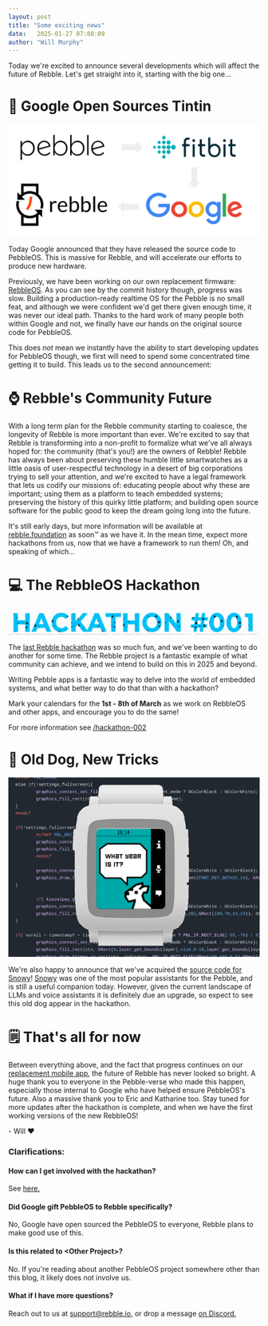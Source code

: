 ```yaml
---
layout: post
title: "Some exciting news"
date:   2025-01-27 07:08:09
author: "Will Murphy"
---
```


Today we're excited to announce several developments which will affect the future of Rebble. Let's get straight into it, starting with the big one...


# 🎉 Google Open Sources Tintin

![](/images/tintin-blog-post/the-loop.png)

Today Google announced that they have released the source code to PebbleOS. This is massive for Rebble, 
and will accelerate our efforts to produce new hardware.

Previously, we have been working on our own replacement firmware: [RebbleOS](https://github.com/pebble-dev/RebbleOS). As you can see by the commit history though, progress was slow.
Building a production-ready realtime OS for the Pebble is no small feat, and although we were confident we'd get there given enough time, it was never our ideal path.
Thanks to the hard work of many people both within Google and not, we finally have our hands on the original source code for PebbleOS.

This does _not_ mean we instantly have the ability to start developing updates for PebbleOS though, we first will need to spend some concentrated time getting it to build. 
This leads us to the second announcement:

<!--more-->

# ⌚ Rebble's Community Future

With a long term plan for the Rebble community starting to coalesce, the
longevity of Rebble is more important than ever.  We're excited to say that
Rebble is transforming into a non-profit to formalize what we've all always
hoped for: the community (that's you!) are the owners of Rebble!  Rebble has
always been about preserving these humble little smartwatches as a little
oasis of user-respectful technology in a desert of big corporations trying
to sell your attention, and we're excited to have a legal framework that
lets us codify our missions of: educating people about why these are
important; using them as a platform to teach embedded systems; preserving
the history of this quirky little platform; and building open source
software for the public good to keep the dream going long into the future.

It's still early days, but more information will be available at [rebble.foundation](https://rebble.foundation) as soon:tm: as we have it. 
In the mean time, expect more hackathons from us, now that we have a
framework to run them!  Oh, and speaking of which...

# 💻 The RebbleOS Hackathon

![](/images/tintin-blog-post/hackathon-002.gif)

The [last Rebble hackathon](/2023/05/12/a-look-back-at-the-rebble-hackathon.html) was so much fun, and we've been wanting to do another for some time. 
The Rebble project is a fantastic example of what community can achieve, and we intend to build on this in 2025 and beyond. 

Writing Pebble apps is a fantastic way to delve into the world of embedded systems, and what better way to do that than with a hackathon?

Mark your calendars for the **1st - 8th of March** as we work on RebbleOS and other apps, and encourage you to do the same!

For more information see [/hackathon-002](/hackathon-002)

# 🐶 Old Dog, New Tricks

![](/images/tintin-blog-post/snowy.png)

We're also happy to announce that we've acquired the [source code for Snowy](https://github.com/pebble-dev/snowy)! 
[Snowy](https://apps.rebble.io/en_US/application/561960c8a1dd2652af00000d) was one of the most popular assistants for the Pebble, and is still a useful companion today.
However, given the current landscape of LLMs and voice assistants it is definitely due an upgrade, so expect to see this old dog appear in the hackathon.

# 🗒️ That's all for now

Between everything above, and the fact that progress continues on our [replacement mobile app](https://github.com/pebble-dev/mobile-app), the future of Rebble has never looked so bright. 
A huge thank you to everyone in the Pebble-verse who made this happen, especially those internal to Google who have helped ensure PebbleOS's future. Also a massive thank you to Eric and Katharine too.
Stay tuned for more updates after the hackathon is complete, and when we have the first working versions of the new RebbleOS!

\- Will ❤️





### Clarifications:

#### How can I get involved with the hackathon?
See [here.](/hackathon-002/)

#### Did Google gift PebbleOS to Rebble specifically?
No, Google have open sourced the PebbleOS to everyone, Rebble plans to make good use of this.

#### Is this related to \<Other Project\>?
No. If you're reading about another PebbleOS project somewhere other than this blog, it likely does not involve us.

#### What if I have more questions?
Reach out to us at support@rebble.io, or drop a message [on Discord.](/discord)
